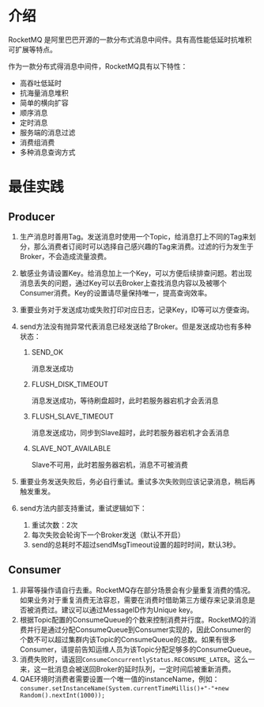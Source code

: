 # 介绍

RocketMQ 是阿里巴巴开源的一款分布式消息中间件。具有高性能低延时抗堆积可扩展等特点。

作为一款分布式得消息中间件，RocketMQ具有以下特性：

- 高吞吐低延时
- 抗海量消息堆积
- 简单的横向扩容
- 顺序消息
- 定时消息
- 服务端的消息过滤
- 消费组消费
- 多种消息查询方式

# 最佳实践

## Producer

1. 生产消息时善用Tag。发送消息时使用一个Topic，给消息打上不同的Tag来划分，那么消费者订阅时可以选择自己感兴趣的Tag来消费。过滤的行为发生于Broker，不会造成流量浪费。

2. 敏感业务请设置Key。给消息加上一个Key，可以方便后续排查问题。若出现消息丢失的问题，通过Key可以去Broker上查找消息内容以及被哪个Consumer消费。Key的设置请尽量保持唯一，提高查询效率。

3. 重要业务对于发送成功或失败打印对应日志，记录Key，ID等可以方便查询。

4. send方法没有抛异常代表消息已经发送给了Broker。但是发送成功也有多种状态：

   1. SEND_OK

      消息发送成功

   2. FLUSH_DISK_TIMEOUT

      消息发送成功，等待刷盘超时，此时若服务器宕机才会丢消息

   3. FLUSH_SLAVE_TIMEOUT

      消息发送成功，同步到Slave超时，此时若服务器宕机才会丢消息

   4. SLAVE_NOT_AVAILABLE

      Slave不可用，此时若服务器宕机，消息不可被消费

5. 重要业务发送失败后，务必自行重试。重试多次失败则应该记录消息，稍后再触发重发。

6. send方法内部支持重试，重试逻辑如下：

   1. 重试次数：2次
   2. 每次失败会轮询下一个Broker发送（默认不开启）
   3. send的总耗时不超过sendMsgTimeout设置的超时时间，默认3秒。

## Consumer

1. 非幂等操作请自行去重。RocketMQ存在部分场景会有少量重复消费的情况。如果业务对于重复消费无法容忍，需要在消费时借助第三方缓存来记录消息是否被消费过。建议可以通过MessageID作为Unique key。
2. 根据Topic配置的ConsumeQueue的个数来控制消费并行度。RocketMQ的消费并行是通过分配ConsumeQueue到Consumer实现的，因此Consumer的个数不可以超过集群内该Topic的ConsumeQueue的总数。如果有很多Consumer，请提前告知运维人员为该Topic分配足够多的ConsumeQueue。
3. 消费失败时，请返回`ConsumeConcurrentlyStatus.RECONSUME_LATER`。这么一来，这一批消息会被送回Broker的延时队列，一定时间后被重新消费。
4. QAE环境时消费者需要设置一个唯一值的instanceName，例如： `consumer.setInstanceName(System.currentTimeMillis()+"-"+new Random().nextInt(1000));`
